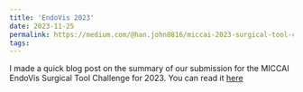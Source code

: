 ```yaml
---
title: 'EndoVis 2023'
date: 2023-11-25
permalink: https://medium.com/@han.john0816/miccai-2023-surgical-tool-challenge-3060c64ae5ad
tags:
---
```


I made a quick blog post on the summary of our submission for the MICCAI EndoVis Surgical Tool Challenge for 2023. You can read it [here](https://medium.com/@han.john0816/miccai-2023-surgical-tool-challenge-3060c64ae5ad)